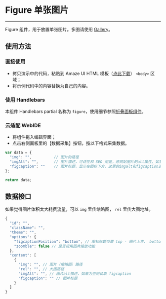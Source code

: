 # Figure 单张图片
---

Figure 组件，用于放置单张图片。多图请使用 [Gallery](/widgets/gallery)。

## 使用方法

### 直接使用

- 拷贝演示中的代码，粘贴到 Amaze UI HTML 模板（[点此下载](/getting-started)） `<body>` 区域；
- 将示例代码中的内容替换为自己的内容。

### 使用 Handlebars

本组件 Handlebars partial 名称为 `figure`，使用细节参照[折叠面板组件](/widgets/accordion)。

### 云适配 WebIDE

- 将组件拖入编辑界面；
- 点击右侧面板里的【数据采集】按钮，按以下格式采集数据。

```javascript
var data = {
  "img": "",          // 图片的路径
  "imgAlt": "",       // 图片描述，可访性和 SEO 用途，原网站图片的alt属性，如果alt为空或者不填写这项，则调用 figcaption
  "figcaption": ""    // 图片标题，显示在图标下方，这里的imgalt和figcaption选择一个填写就可以了
};

return data;
```

## 数据接口

如果觉得图片体积太大耗费流量，可以 `img` 里传缩略图， `rel` 里传大图地址。

```javascript
{
  "id": "",
  "className": "",
  "theme": "",
  "options": {
    "figcaptionPosition": "bottom", // 图标标题位置 top - 图片上方， bottom - 图片下方
    "zoomble": false // 是否启用图片缩放功能
  },
  "content": [
    {
      "img": "", // 图片（缩略图）路径
      "rel": "", // 大图路径
      "imgAlt": "", // 图片alt描述，如果为空则读取 figcaption
      "figcaption": "" // 图片标题
    }
  ]
}
```
